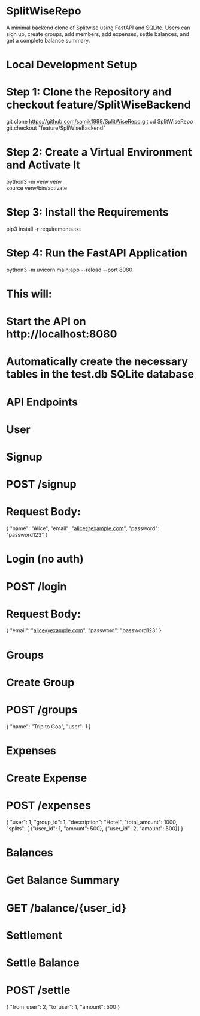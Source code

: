 # SplitWiseRepo
A minimal backend clone of Splitwise using FastAPI and SQLite. Users can sign up, create groups, add members, add expenses, settle balances, and get a complete balance summary.
# Local Development Setup
# Step 1: Clone the Repository and checkout feature/SplitWiseBackend
git clone https://github.com/samik1999/SplitWiseRepo.git
cd SplitWiseRepo
git checkout "feature/SpliWiseBackend"

# Step 2: Create a Virtual Environment and Activate It
python3 -m venv venv         
source venv/bin/activate    

# Step 3: Install the Requirements
pip3 install -r requirements.txt

# Step 4: Run the FastAPI Application
python3 -m uvicorn main:app --reload --port 8080
# This will:
# Start the API on http://localhost:8080
# Automatically create the necessary tables in the test.db SQLite database

# API Endpoints

# User
# Signup
# POST /signup
# Request Body:
{
  "name": "Alice",
  "email": "alice@example.com",
  "password": "password123"
}

# Login (no auth)
# POST /login
# Request Body:
{
  "email": "alice@example.com",
  "password": "password123"
}

# Groups
# Create Group
# POST /groups
{
  "name": "Trip to Goa",
  "user": 1
}

# Expenses
# Create Expense
# POST /expenses
{
  "user": 1,
  "group_id": 1,
  "description": "Hotel",
  "total_amount": 1000,
  "splits": [
  {"user_id": 1, "amount": 500},
   {"user_id": 2, "amount": 500}]
}

# Balances
# Get Balance Summary
# GET /balance/{user_id}

# Settlement
# Settle Balance
# POST /settle
{
  "from_user": 2,
  "to_user": 1,
  "amount": 500
}


